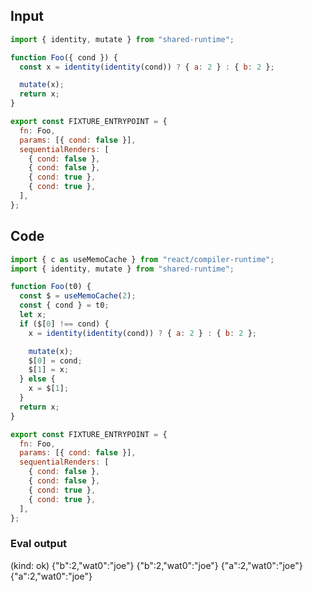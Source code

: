 
## Input

```javascript
import { identity, mutate } from "shared-runtime";

function Foo({ cond }) {
  const x = identity(identity(cond)) ? { a: 2 } : { b: 2 };

  mutate(x);
  return x;
}

export const FIXTURE_ENTRYPOINT = {
  fn: Foo,
  params: [{ cond: false }],
  sequentialRenders: [
    { cond: false },
    { cond: false },
    { cond: true },
    { cond: true },
  ],
};

```

## Code

```javascript
import { c as useMemoCache } from "react/compiler-runtime";
import { identity, mutate } from "shared-runtime";

function Foo(t0) {
  const $ = useMemoCache(2);
  const { cond } = t0;
  let x;
  if ($[0] !== cond) {
    x = identity(identity(cond)) ? { a: 2 } : { b: 2 };

    mutate(x);
    $[0] = cond;
    $[1] = x;
  } else {
    x = $[1];
  }
  return x;
}

export const FIXTURE_ENTRYPOINT = {
  fn: Foo,
  params: [{ cond: false }],
  sequentialRenders: [
    { cond: false },
    { cond: false },
    { cond: true },
    { cond: true },
  ],
};

```
      
### Eval output
(kind: ok) {"b":2,"wat0":"joe"}
{"b":2,"wat0":"joe"}
{"a":2,"wat0":"joe"}
{"a":2,"wat0":"joe"}